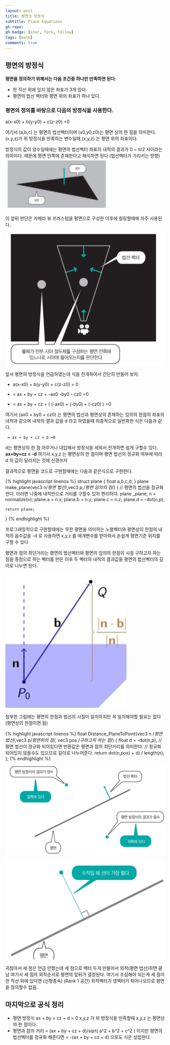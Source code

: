 ```yaml
---
layout: post
title: 평면의 방정식
subtitle: Plane Equations
gh-repo:
gh-badge: [star, fork, follow]
tags: [math]
comments: true
---
```


## 평면의 방정식

**평면을 정의하기 위해서는 다음 조건중 하나만 만족하면 된다.**
* 한 직선 위에 있지 않은 좌표가 3개 있다.
* 평면의 법선 벡터와 평면 위의 좌표가 하나 있다.

### 평면의 정의를 바탕으로 다음의 방정식을 사용한다.

a(x-x0) + b(y-y0) + c(z-z0) =0

여기서 (a,b,c) 는 평면의 법선벡터이며
(x0,y0,z0)는 평면 상의 한 점을 의미한다.
(x,y,z)가 위 방정식을 만족하는 변수일때 (x,y,z) 는 평면 위의 좌표이다.

방정식의 값이 양수일때에는 평면의
법선벡터 좌표의 내적의 결과가 0 ~ π/2 사이라는 의미이다.
때문에 평면 안쪽에 존재한다고 해석하면 된다 (법선벡터가 가리키는 방향)
![plane0](/assets/img/plane0.png)

이 앞뒤 판단은 카메라 뷰 프러스텀을 평면으로 구성한 이후에 컬링할때에 자주 사용된다.

![plane3](/assets/img/plane3.png)

앞서 평면의 방정식을 언급하였는데 식을 전개하여서 간단히 만들어 보자.

* a(x-x0) + b(y-y0) + c(z-z0) = 0

* = ax + by + cz + -ax0 -by0 - cz0 =0

* = ax + by + cz  + ( (-ax0) +  (-by0)  + (-cz0) ) =0

여기서 (ax0 + by0 + cz0) 는 평면의 법선과 평면상의 존재하는 임의의 한점의 좌표의 내적과 같으며 내적의 결과 값을 d 라고 하였을때 최종적으로 일반화한 식은 다음과 같다.
~~~
 = ax + by + cz + d =0
~~~
d는 평면상의 한 점 아무거나 대입해서 방정식을 세워서 전개하면 쉽게 구할수 있다.
**ax+by+cz = -d** 여기서 x,y,z 는 평면상의 한 점이며 평면 법선의 정규화 여부에 따라 d 의 값이 달라지는 것에 신경쓰자

결과적으로 평면을 코드로 구현할때에는 다음과 같은식으로 구현한다.


{% highlight javascript linenos %}
struct plane  { float a,b,c,d; }
plane make_plane(vec3 n/*평면 법선*/,vec3 p,/*평면 임의의 점*/)
{
    // 평면의 법선을 정규화한다. 이러면 나중에 내적만으로 거리를 구할수 있어 편리하다.
    plane _plane;
    n = normalize(n);
    plane.a = n.x;
    plane.b = n.y;
    plane.c = n.z;
    plane.d = -dot(n,p);
     
    return plane;
}
{% endhighlight %}



프로그래밍적으로 구현할때에는 무한 평면을 의미하는 노멀벡터와 평면상의 한점의 내적의 음수값을 -d 로 사용하면  x,y,z 를 매개변수를 받아와서 손쉽게 평면기준 위치를 구할 수 있다

평면과 점의 최단거리는 평면의 법선벡터와 평면의 임의의 한점이 시점 구하고자 하는 점을 종점으로 하는 벡터를 만든 이후 두 벡터의 내적의 결과값을 평면의  법선벡터의 길이로 나누면 된다.

![plane4](/assets/img/plane4.png)


첨부한 그림에는 평면의 한점과 법선의 시점이 일치하지만 꼭 일치해야할 필요는 없다
(평면상의 한점이면 됨)

{% highlight javascript linenos %}
float Distance_PlaneToPoint(vec3 n /*평면 법선*/,vec3 p/*평면위의 점*/,
vec3 pos /*구하고자 하는 점*/)
{
	float d = 	-dot(n,p);
	//평면 법선이 정규화 되어있다면 반환값은 평면과 점의 최단거리를 의미한다.
	// 정규화 되어있지 않을수도 있으므로 길이로 나누어준다.
	return dot(n,pos) + d) / length(n);
};
{% endhighlight %}

![plane2](/assets/img/plane2.png)

![plane1](/assets/img/plane1.png)


귀찮아서 세 점은 언급 안했는데 세 점으로 벡터 두개 만들어서 외적(평면 법선)하면 끝남
여기서 세 점의 외적순서로 평면의 앞뒤가 결정된다. 여기서 조심해야 되는게
세 점이 한 직선 위에 있다면 (선형종속) (Rank 1 공간) 외적벡터가 영벡터가 튀어나오므로 평면을 정의할수 없음.

## 마지막으로 공식 정리
* 평면 방정식 ax + by + cz + d = 0  x,y,z 가 위 방정식을 만족할때 x,y,z 는 평면상의 한 점이다.
* 평면과 점의 거리  = (ax + by + cz + d)/sqrt( a^2 + b^2 + c^2 ) 이지만 평면의 법선벡터를 정규화 해준다면 = -(ax + by + cz + d) 으로도 식은 성립한다.



